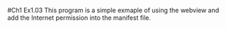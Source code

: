 #Ch1 Ex1.03
This program is a simple exmaple of using the webview and add the Internet permission into the manifest file.
